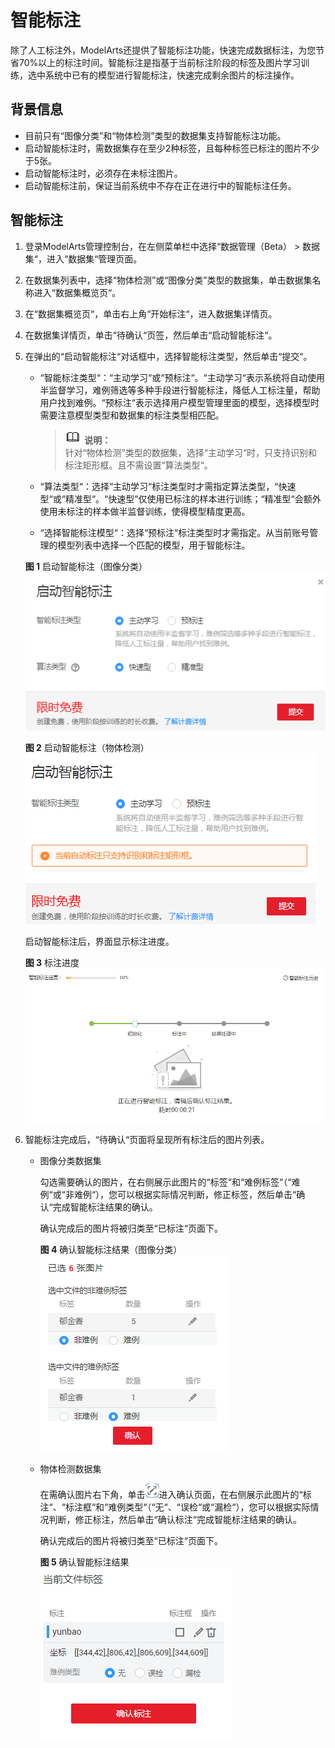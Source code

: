 # 智能标注<a name="modelarts_23_0212"></a>

除了人工标注外，ModelArts还提供了智能标注功能，快速完成数据标注，为您节省70%以上的标注时间。智能标注是指基于当前标注阶段的标签及图片学习训练，选中系统中已有的模型进行智能标注，快速完成剩余图片的标注操作。

## 背景信息<a name="section1054132514233"></a>

-   目前只有“图像分类”和“物体检测”类型的数据集支持智能标注功能。
-   启动智能标注时，需数据集存在至少2种标签，且每种标签已标注的图片不少于5张。
-   启动智能标注时，必须存在未标注图片。
-   启动智能标注前，保证当前系统中不存在正在进行中的智能标注任务。

## 智能标注<a name="section237785911185"></a>

1.  登录ModelArts管理控制台，在左侧菜单栏中选择“数据管理（Beta） \> 数据集“，进入“数据集“管理页面。
2.  在数据集列表中，选择“物体检测”或“图像分类”类型的数据集，单击数据集名称进入“数据集概览页“。
3.  在“数据集概览页“，单击右上角“开始标注“，进入数据集详情页。
4.  在数据集详情页，单击“待确认“页签，然后单击“启动智能标注“。
5.  在弹出的“启动智能标注“对话框中，选择智能标注类型，然后单击“提交“。

    -   “智能标注类型“：“主动学习“或“预标注“。“主动学习“表示系统将自动使用半监督学习，难例筛选等多种手段进行智能标注，降低人工标注量，帮助用户找到难例。“预标注“表示选择用户模型管理里面的模型，选择模型时需要注意模型类型和数据集的标注类型相匹配。

        >![](public_sys-resources/icon-note.gif) **说明：**   
        >针对“物体检测”类型的数据集，选择“主动学习“时，只支持识别和标注矩形框。且不需设置“算法类型“。  

    -   “算法类型“：选择“主动学习“标注类型时才需指定算法类型，“快速型“或“精准型“。“快速型“仅使用已标注的样本进行训练；“精准型“会额外使用未标注的样本做半监督训练，使得模型精度更高。
    -   “选择智能标注模型“：选择“预标注“标注类型时才需指定。从当前账号管理的模型列表中选择一个匹配的模型，用于智能标注。

    **图 1**  启动智能标注（图像分类）<a name="fig372165354711"></a>  
    ![](figures/启动智能标注（图像分类）.png "启动智能标注（图像分类）")

    **图 2**  启动智能标注（物体检测）<a name="fig283832316216"></a>  
    ![](figures/启动智能标注（物体检测）.png "启动智能标注（物体检测）")

    启动智能标注后，界面显示标注进度。

    **图 3**  标注进度<a name="fig36531341195214"></a>  
    ![](figures/标注进度.png "标注进度")

6.  智能标注完成后，“待确认“页面将呈现所有标注后的图片列表。
    -   图像分类数据集

        勾选需要确认的图片，在右侧展示此图片的“标签“和“难例标签“（“难例“或“非难例“），您可以根据实际情况判断，修正标签，然后单击“确认“完成智能标注结果的确认。

        确认完成后的图片将被归类至“已标注“页面下。

        **图 4**  确认智能标注结果（图像分类）<a name="fig1237925917184"></a>  
        ![](figures/确认智能标注结果（图像分类）.png "确认智能标注结果（图像分类）")

    -   物体检测数据集

        在需确认图片右下角，单击![](figures/icon_08.png)进入确认页面，在右侧展示此图片的“标注“、“标注框“和“难例类型“（“无“、“误检“或“漏检“），您可以根据实际情况判断，修正标注，然后单击“确认标注“完成智能标注结果的确认。

        确认完成后的图片将被归类至“已标注“页面下。

        **图 5**  确认智能标注结果<a name="fig13184153672219"></a>  
        ![](figures/确认智能标注结果.png "确认智能标注结果")



